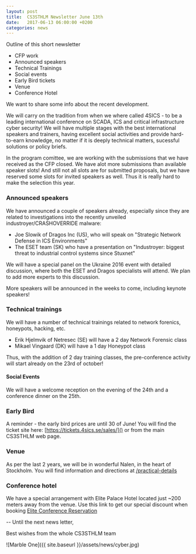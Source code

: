 ```yaml
---
layout: post
title:  CS3STHLM Newsletter June 13th
date:   2017-06-13 06:00:00 +0200
categories: news
---
```


Outline of this short newsletter

- CFP work
- Announced speakers
- Technical Trainings
- Social events
- Early Bird tickets
- Venue
- Conference Hotel

We want to share some info about the recent development.

We will carry on the tradition from when we where called 4SICS - to be a leading international conference on SCADA, ICS and critical infrastructure cyber security! We will have multiple stages with the best international speakers and trainers, having excellent social activities and provide hard-to-earn knowledge, no matter if it is deeply technical matters, sucessful solutions or policy briefs.

In the program comittee, we are working with the submissions that we have received as the CFP closed. We have alot more submissions than available speaker slots! And still not all slots are for submitted proposals, but we have reserved some slots for invited speakers as well. Thus it is really hard to make the selection this year.

### Announced speakers

We have announced a couple of speakers already, especially since they are related to investigations into the recently unveiled industroyer/CRASHOVERRIDE malware:

- Joe Slowik of Dragos Inc (US), who will speak on "Strategic Network Defense in ICS Environments"
- The ESET team (SK) who have a presentation on "Industroyer: biggest threat to industrial control systems since Stuxnet"

We will have a special panel on the Ukraine 2016 event with detailed discussion, where both the ESET and Dragos specialists will attend. We plan to add more experts to this discussion.

More speakers will be announced in the weeks to come, including keynote speakers!

### Technical trainings

We will have a number of technical trainings related to network forenics, honeypots, hacking, etc.

* Erik Hjelmvik of Netresec (SE) will have a 2 day Network Forensic class
* Mikael Vingaard (DK) will have a 1 day Honeypot class

Thus, with the addition of 2 day training classes, the pre-conference activity will start already on the 23rd of october!

#### Social Events

We will have a welcome reception on the evening of the 24th and a conference dinner on the 25th.

### Early Bird

A reminder - the early bird prices are until 30 of June! You will find the ticket site here: [https://tickets.4sics.se/sales/]() or from the main CS3STHLM web page.

### Venue

As per the last 2 years, we will be in wonderful Nalen, in the heart of Stockholm. You will find information and directions at [/practical-details](https://cs3sthlm.se/practical-details/)

### Conference hotel

We have a special arrangement with Elite Palace Hotel located just ~200 meters away from the venue. Use this link to get our special discount when booking [Elite Conference Reservation](https://www.elite.se/en/conference-reservations/stockholm/e1a64817-7910-4517-bff8-d94ea2e28ed5/)

--
Until the next news letter,

Best wishes from the whole CS3STHLM team

![Marble One]({{ site.baseurl }}/assets/news/cyber.jpg)